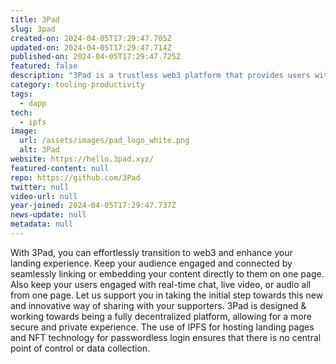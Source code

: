 ```yaml
---
title: 3Pad
slug: 3pad
created-on: 2024-04-05T17:29:47.705Z
updated-on: 2024-04-05T17:29:47.714Z
published-on: 2024-04-05T17:29:47.725Z
featured: false
description: "3Pad is a trustless web3 platform that provides users with an WYSIWYG link page for building and managing their online presence by deploying their own Dapp."
category: tooling-productivity
tags:
  - dapp
tech:
  - ipfs
image:
  url: /assets/images/pad_logo_white.png
  alt: 3Pad
website: https://hello.3pad.xyz/
featured-content: null
repo: https://github.com/3Pad
twitter: null
video-url: null
year-joined: 2024-04-05T17:29:47.737Z
news-update: null
metadata: null
---
```


With 3Pad, you can effortlessly transition to web3 and enhance your landing experience. Keep your audience engaged and connected by seamlessly linking or embedding your content directly to them on one page. Also keep your users engaged with real-time chat, live video, or audio all from one page. Let us support you in taking the initial step towards this new and innovative way of sharing with your supporters. 3Pad is designed & working towards being a fully decentralized platform, allowing for a more secure and private experience. The use of IPFS for hosting landing pages and NFT technology for passwordless login ensures that there is no central point of control or data collection.
